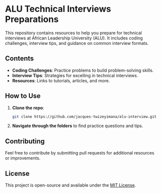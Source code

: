 # ALU Technical Interviews Preparations

This repository contains resources to help you prepare for technical interviews at African Leadership University (ALU). It includes coding challenges, interview tips, and guidance on common interview formats.

## Contents

- **Coding Challenges**: Practice problems to build problem-solving skills.
- **Interview Tips**: Strategies for excelling in technical interviews.
- **Resources**: Links to tutorials, articles, and more.

## How to Use

1. **Clone the repo**:
   ```bash
   git clone https://github.com/jacques-twizeyimana/alu-interview.git
   ```
2. **Navigate through the folders** to find practice questions and tips.

## Contributing

Feel free to contribute by submitting pull requests for additional resources or improvements.

## License

This project is open-source and available under the [MIT License](LICENSE).
